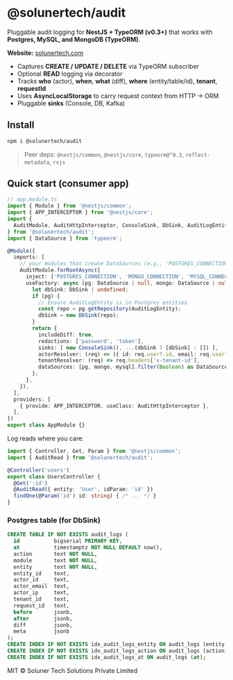 
# @solunertech/audit

Pluggable audit logging for **NestJS + TypeORM (v0.3+)** that works with **Postgres, MySQL, and MongoDB (TypeORM)**.

**Website:** [solunertech.com](https://solunertech.com)

- Captures **CREATE / UPDATE / DELETE** via TypeORM subscriber
- Optional **READ** logging via decorator
- Tracks **who** (actor), **when**, **what** (diff), **where** (entity/table/id), **tenant**, **requestId**
- Uses **AsyncLocalStorage** to carry request context from HTTP → ORM
- Pluggable **sinks** (Console, DB, Kafka)

## Install

```bash
npm i @solunertech/audit
```

> Peer deps: `@nestjs/common`, `@nestjs/core`, `typeorm@^0.3`, `reflect-metadata`, `rxjs`

## Quick start (consumer app)

```ts
// app.module.ts
import { Module } from '@nestjs/common';
import { APP_INTERCEPTOR } from '@nestjs/core';
import {
  AuditModule, AuditHttpInterceptor, ConsoleSink, DbSink, AuditLogEntity
} from '@solunertech/audit';
import { DataSource } from 'typeorm';

@Module({
  imports: [
    // your modules that create DataSources (e.g., 'POSTGRES_CONNECTION', 'MONGO_CONNECTION', 'MYSQL_CONNECTION')
    AuditModule.forRootAsync({
      inject: ['POSTGRES_CONNECTION', 'MONGO_CONNECTION', 'MYSQL_CONNECTION'],
      useFactory: async (pg: DataSource | null, mongo: DataSource | null, mysql: DataSource | null) => {
        let dbSink: DbSink | undefined;
        if (pg) {
          // Ensure AuditLogEntity is in Postgres entities
          const repo = pg.getRepository(AuditLogEntity);
          dbSink = new DbSink(repo);
        }
        return {
          includeDiff: true,
          redactions: ['password', 'token'],
          sinks: [ new ConsoleSink(), ...(dbSink ? [dbSink] : []) ],
          actorResolver: (req) => ({ id: req.user?.id, email: req.user?.email, ip: req.ip }),
          tenantResolver: (req) => req.headers['x-tenant-id'],
          dataSources: [pg, mongo, mysql].filter(Boolean) as DataSource[],
        };
      },
    }),
  ],
  providers: [
    { provide: APP_INTERCEPTOR, useClass: AuditHttpInterceptor },
  ],
})
export class AppModule {}
```

Log reads where you care:

```ts
import { Controller, Get, Param } from '@nestjs/common';
import { AuditRead } from '@solunertech/audit';

@Controller('users')
export class UsersController {
  @Get(':id')
  @AuditRead({ entity: 'User', idParam: 'id' })
  findOne(@Param('id') id: string) { /* ... */ }
}
```

### Postgres table (for DbSink)

```sql
CREATE TABLE IF NOT EXISTS audit_logs (
  id           bigserial PRIMARY KEY,
  at           timestamptz NOT NULL DEFAULT now(),
  action       text NOT NULL,
  module       text NOT NULL,
  entity       text NOT NULL,
  entity_id    text,
  actor_id     text,
  actor_email  text,
  actor_ip     text,
  tenant_id    text,
  request_id   text,
  before       jsonb,
  after        jsonb,
  diff         jsonb,
  meta         jsonb
);
CREATE INDEX IF NOT EXISTS idx_audit_logs_entity ON audit_logs (entity, entity_id);
CREATE INDEX IF NOT EXISTS idx_audit_logs_action ON audit_logs (action);
CREATE INDEX IF NOT EXISTS idx_audit_logs_at ON audit_logs (at);
```

MIT © Soluner Tech Solutions Private Limited
